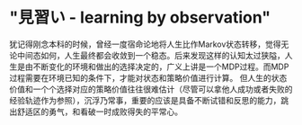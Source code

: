 # "見習い - learning by observation"

犹记得刚念本科的时候，曾经一度宿命论地将人生比作Markov状态转移，觉得无论中间态如何，人生最终都会收敛到一个稳态。后来发现这样的认知太过狭隘，人生是由不断变化的环境和做出的选择决定的，广义上讲是一个MDP过程。而MDP过程需要在环境已知的条件下，才能对状态和策略价值进行计算。
但人生的状态价值和一个个选择对应的策略价值往往很难估计（尽管可以拿他人成功或者失败的经验轨迹作为参照），沉浮乃常事，重要的应该是具备不断试错和反思的能力，跳出舒适区的勇气，和看破一时成败得失的平常心。

